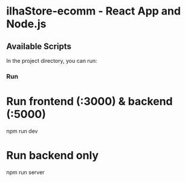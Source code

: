 # ilhaStore-ecomm - React App and Node.js


## Available Scripts

In the project directory, you can run:

### Run
# Run frontend (:3000) & backend (:5000)
npm run dev

# Run backend only
npm run server
